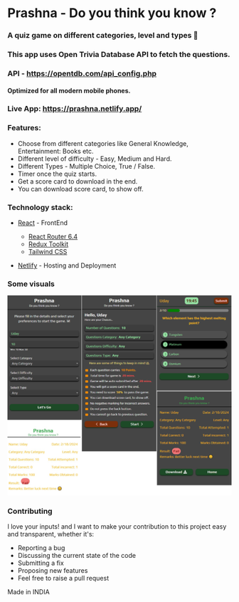 # Prashna - Do you think you know ?

### A quiz game on different categories, level and types 🚀

### This app uses Open Trivia Database API to fetch the questions.

### API - https://opentdb.com/api_config.php

#### Optimized for all modern mobile phones.

### Live App: https://prashna.netlify.app/

### Features:

- Choose from different categories like General Knowledge, Entertainment: Books etc.
- Different level of difficulty - Easy, Medium and Hard.
- Different Types - Multiple Choice, True / False.
- Timer once the quiz starts.
- Get a score card to download in the end.
- You can download score card, to show off.

### Technology stack:

- [React](https://react.dev/) - FrontEnd

  - [React Router 6.4](https://reactrouter.com/en/main)
  - [Redux Toolkit](https://redux-toolkit.js.org/)
  - [Tailwind CSS](https://tailwindcss.com/)

- [Netlify](https://www.netlify.com/) - Hosting and Deployment

### Some visuals

![Prashna Screenshots](https://github.com/udaysingh236/prashna/blob/main/public/prashna-1.png)

### Contributing

I love your inputs! and I want to make your contribution to this project easy and transparent, whether it's:

- Reporting a bug
- Discussing the current state of the code
- Submitting a fix
- Proposing new features
- Feel free to raise a pull request

Made in INDIA
